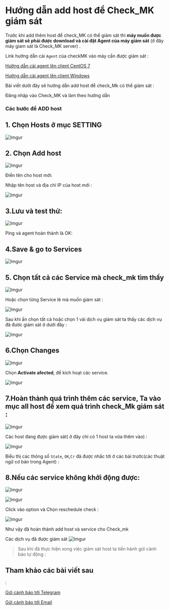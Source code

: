 



# Hướng dẫn add host để Check_MK giám sát

Trước khi add thêm host để check_MK có thể giám sát thì **máy muốn được giám sát sẽ phải được download và cài đặt Agent của máy giám sát** (ở đây máy giam sát là Check_MK server) .

Link hướng dẫn cài ``Agent`` của checkMK vào máy cần được giám sát :

[Hướng dẫn cài agent lên client CentOS 7](Set_up_agent_checkmk_Linux.md)

[Hướng dẫn cài agent lên client Windows](Set_up_agent_checkmk_Windows.md)

Bài viết dưới đây sẽ hướng dẫn add host để check_Mk có thể giám sát :


Đăng nhập vào Check_MK và làm theo hướng dẫn

### Các bước để ADD host 

**<h2>1. Chọn Hosts ở mục SETTING**</h2>
![Imgur](https://i.imgur.com/hc469Vs.png)
**<h2>2. Chọn Add host**</h2>

![Imgur](https://i.imgur.com/Do3r2RA.png)



Điền tên cho host mới:

Nhập tên host và địa chỉ IP của host mới :

![Imgur](https://i.imgur.com/SNF5l70.png)

**<h2>3.Lưu và test thử:**</h2>

![Imgur](https://i.imgur.com/NAKxK5g.png)

Ping và agent hoàn thành là OK:


**<h2>4.Save & go to Services**</h2> 

![Imgur](https://i.imgur.com/FFxtUNy.png)


**<h2>5. Chọn  tất cả các Service mà check_mk tìm thấy**</h2>

![Imgur](https://i.imgur.com/EqMZCKx.png)

Hoặc chọn từng Service lẻ mà muốn giám sát :

![Imgur](https://i.imgur.com/Orugiw3.png)


Sau khi ấn chọn tất cả hoặc chọn 1 vài dịch vụ giám sát ta thấy các dịch vụ đã đươc giám sát ở dưới đây :

![Imgur](https://i.imgur.com/zDgTjAJ.png)

**<h2>6.Chọn **Changes****</h2>

![Imgur](https://i.imgur.com/Ny0hW8Z.png)

Chọn **Activate afected**, để kích hoạt các service.

![Imgur](https://i.imgur.com/7wgglem.png)

**<h2>7.Hoàn thành quá trình thêm các service, Ta vào mục all host để xem quá trình check_Mk giám sát :**</h2>

![Imgur](https://i.imgur.com/2uSeb4P.png)


Các host đang được giám sát( ở đây chỉ có 1 host ta vừa thêm vào) :

![Imgur](https://i.imgur.com/9r0Abcp.png)

Biểu thị các thông số `State`, `OK`,`Cr` đã được nhắc tới ở các bài trước(các thuật ngữ cơ bản trong Agent)  :

**<h2>8.Nếu các service không khởi động được:**</h2>

![Imgur](https://i.imgur.com/DAqTmJh.png)

![Imgur](https://i.imgur.com/aAuqfw4.png)

Click vào option và Chọn reschedule check :

![Imgur](https://i.imgur.com/eTuNsCX.png)


Như vậy đã hoàn thành add host và service cho Check_mk

Các dịch vụ đã được giám sát 
![Imgur](https://i.imgur.com/WQ44rOE.png)

>Sau khi đã thực hiện xong việc giám sát host ta tiến hành gửi cảnh báo tự động :

<h2>Tham khảo các bài viết sau</h2> : 

[Gửi cảnh báo tới Telegram](./Send_telegram.md)

[Gửi cảnh báo tới Email](./send_gmail.md)
